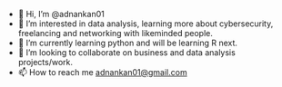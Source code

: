 - 👋 Hi, I’m @adnankan01
- 👀 I’m interested in data analysis, learning more about cybersecurity, freelancing and networking with likeminded people.
- 🌱 I’m currently learning python and will be learning R next.
- 💞️ I’m looking to collaborate on business and data analysis projects/work.
- 📫 How to reach me adnankan01@gmail.com

<!---
adnankan01/adnankan01 is a ✨ special ✨ repository because its `README.md` (this file) appears on your GitHub profile.
You can click the Preview link to take a look at your changes.
--->
